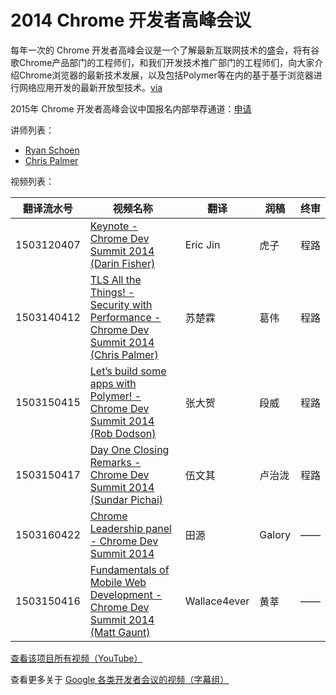 # 2014 Chrome 开发者高峰会议

每年一次的 Chrome 开发者高峰会议是一个了解最新互联网技术的盛会，将有谷歌Chrome产品部门的工程师们，和我们开发技术推广部门的工程师们，向大家介绍Chrome浏览器的最新技术发展，以及包括Polymer等在内的基于基于浏览器进行网络应用开发的最新开放型技术。[via](http://chinagdg.com/thread-4238-1-1.md)

2015年 Chrome 开发者高峰会议中国报名内部举荐通道：[申请](http://www.chinagdg.com/thread-27700-1-1.html)

讲师列表：

*   [Ryan Schoen](https://plus.google.com/+RyanSchoen )
*   [Chris Palmer](https://plus.google.com/+ChrisPalmer)

视频列表：

| 翻译流水号 | 视频名称 | 翻译 | 润稿 | 终审 |
| -- | -- | -- | -- | -- |
| 1503120407 | [Keynote - Chrome Dev Summit 2014 (Darin Fisher)](1503120407-keynote-chrome-dev-summit-2014-darin-fisher.md)  | Eric Jin | 虎子 | 程路 |
| 1503140412 | [TLS All the Things! - Security with Performance - Chrome Dev Summit 2014 (Chris Palmer)](1503140412-tls-all-the-things-security-with-performancechris-palmer.md)  | 苏楚霖 | 葛伟 | 程路 |
| 1503150415 | [Let’s build some apps with Polymer! - Chrome Dev Summit 2014 (Rob Dodson)](1503150415-lets-build-some-apps-with-polymerrob-dodson.md)  | 张大贺 | 段威 | 程路 |
| 1503150417 | [Day One Closing Remarks - Chrome Dev Summit 2014 (Sundar Pichai)](1503150417-day-one-closing-remarkssundar-pichai.md)  | 伍文其 | 卢治泷 | 程路 |
| 1503160422 | [Chrome Leadership panel - Chrome Dev Summit 2014](1503160422-chrome-leadership-panel.md)  | 田源 | Galory | —— |
| 1503150416 | [Fundamentals of Mobile Web Development - Chrome Dev Summit 2014 (Matt Gaunt)](1503150416-fundamentals-of-mobile-web-developmentmatt-gaunt.md)  | Wallace4ever | 黄莘 | —— |

[查看该项目所有视频（YouTube）](https://www.youtube.com/playlist?list=PLOU2XLYxmsILE0KnGTKKj2SsOtxsK_y_d)

查看更多关于 [Google 各类开发者会议的视频（字幕组）](../index.md)
